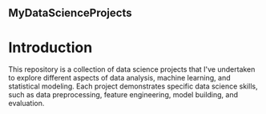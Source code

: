 ## MyDataScienceProjects
# Introduction
This repository is a collection of data science projects that I've undertaken to explore different aspects of data analysis, machine learning, and statistical modeling. Each project demonstrates specific data science skills, such as data preprocessing, feature engineering, model building, and evaluation.
